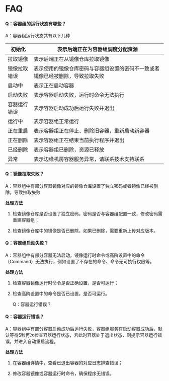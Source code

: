 # **FAQ**

#### Q：容器组的运行状态有哪些？

A：容器组运行状态共有以下几种

| 初始化       | 表示后端正在为容器组调度分配资源                             |
| ------------ | ------------------------------------------------------------ |
| 拉取镜像     | 表示后端正在从镜像仓库拉取镜像                               |
| 镜像拉取错误 | 表示使用的镜像仓库密码与容器组设置的密码不一致或者镜像已经被删除，导致拉取失败 |
| 启动中       | 表示正在启动容器                                             |
| 启动失败     | 表示容器启动失败，运行时命令无法执行                         |
| 容器运行错误 | 表示容器启动成功后运行失败并退出                             |
| 运行中       | 表示容器组正常运行                                           |
| 正在重启     | 表示容器组正在停止、删除旧容器，重新启动新容器               |
| 正在删除     | 表示容器组正在结束当前执行程序并退出                         |
| 已经删除     | 表示容器组已删除，资源已释放                                 |
| 异常         | 表示边缘机房容器服务异常，请联系技术支持联系                 |

#### **Q：镜像拉取失败？**

A：容器组中有部分容器镜像对应的镜像仓库设置了独立密码或者镜像已经被删除，导致拉取失败

**处理方法**

1. 检查镜像仓库是否设置了独立密码，密码是否与容器组配置一致，修改密码需重建容器组；

2. 检查镜像仓库中的镜像是否已删除，如果已删除，需要重新上传对应版本。

#### **Q：容器组启动失败？**

A：容器组中有部分容器无法启动，镜像运行时命令或高阶设置中的命令（Command）无法执行，例如设置了不存在的命令、命令无可执行权限等。

**处理方法**

1. 检查容器镜像运行时命令是否正确设置，是否可运行；

2. 检查高阶设置中的命令是否已设置，是否可运行。

   Q：容器运行错误？

#### **Q：容器运行错误？** 

A：容器组中有部分容器启动成功后运行失败，容器组服务在启动容器成功后，默认等待5秒再次检查容器运行状态，若此时容器处于退出状态，则提示容器运行错误，并进入自动重启流程。

**处理方法**

1. 在容器组详情中，查看已退出容器的对应日志排查错误；

2. 修改容器镜像或容器运行时命令，确保程序无错误。

